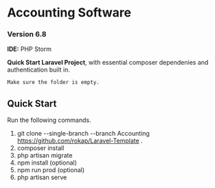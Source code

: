 # Accounting Software
### Version 6.8
**IDE:** PHP Storm

**Quick Start Laravel Project**, with essential composer dependenies and authentication built in.

```
Make sure the folder is empty.
```

## Quick Start
Run the following commands.

1. git clone --single-branch --branch Accounting https://github.com/rokap/Laravel-Template .
2. composer install
3. php artisan migrate
4. npm install (optional)
5. npm run prod (optional)
6. php artisan serve
